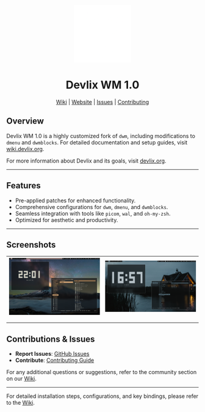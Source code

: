 <div align="center">
    <img src="logo.png" alt="Devlix Logo" style="width: 150px;">
    <h1>Devlix WM 1.0</h1>
</div>
<nav align="center">
    <a href="https://wiki.devlix.org">Wiki</a> | 
    <a href="https://devlix.org">Website</a> | 
    <a href="https://github.com/Mohamed1242012/devlix/issues">Issues</a> | 
    <a href="https://github.com/Mohamed1242012/devlix/blob/main/.github/CONTRIBUTING.md">Contributing</a>
</nav>

## Overview

Devlix WM 1.0 is a highly customized fork of `dwm`, including modifications to `dmenu` and `dwmblocks`. For detailed documentation and setup guides, visit [wiki.devlix.org](https://wiki.devlix.org). 

For more information about Devlix and its goals, visit [devlix.org](https://devlix.org). 

---

## Features

- Pre-applied patches for enhanced functionality.
- Comprehensive configurations for `dwm`, `dmenu`, and `dwmblocks`.
- Seamless integration with tools like `picom`, `wal`, and `oh-my-zsh`.
- Optimized for aesthetic and productivity.

---

## Screenshots

| ![Screenshot 1](screenshots/scrot1.png) | ![Screenshot 2](screenshots/scrot2.png) |
|------------------------------------------|------------------------------------------|

---

## Contributions & Issues

- **Report Issues**: [GitHub Issues](https://github.com/Mohamed1242012/devlix/issues)
- **Contribute**: [Contributing Guide](https://github.com/Mohamed1242012/devlix/blob/main/CONTRIBUTING.md)

For any additional questions or suggestions, refer to the community section on our [Wiki](https://wiki.devlix.org/?id=contributions).

---

For detailed installation steps, configurations, and key bindings, please refer to the [Wiki](https://wiki.devlix.org).